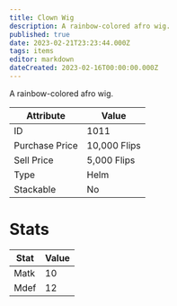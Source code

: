 ```yaml
---
title: Clown Wig
description: A rainbow-colored afro wig.
published: true
date: 2023-02-21T23:23:44.000Z
tags: items
editor: markdown
dateCreated: 2023-02-16T00:00:00.000Z
---
```


A rainbow-colored afro wig.

|Attribute|Value|
|-|-|
|ID|1011|
|Purchase Price|10,000 Flips|
|Sell Price|5,000 Flips|
|Type|Helm|
|Stackable|No|

# Stats
|Stat|Value|
|-|-|
|Matk|10|
|Mdef|12|
